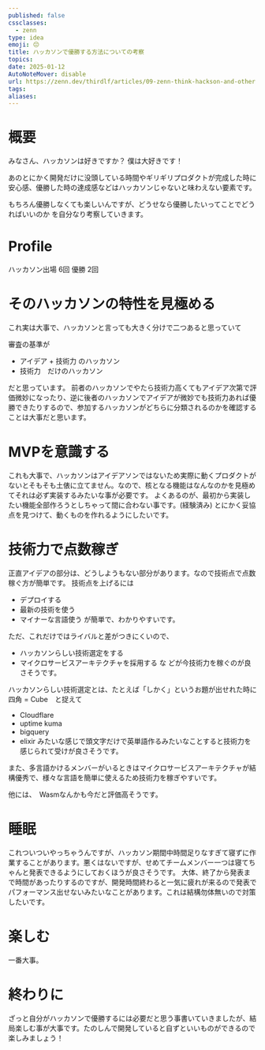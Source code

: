 ```yaml
---
published: false
cssclasses:
  - zenn
type: idea
emoji: 😔
title: ハッカソンで優勝する方法についての考察
topics: 
date: 2025-01-12
AutoNoteMover: disable
url: https://zenn.dev/thirdlf/articles/09-zenn-think-hackson-and-other
tags: 
aliases:
---
```

# 概要
みなさん、ハッカソンは好きですか？
僕は大好きです！

あのとにかく開発だけに没頭している時間やギリギリプロダクトが完成した時に安心感、優勝した時の達成感などはハッカソンじゃないと味わえない要素です。

もちろん優勝しなくても楽しいんですが、どうせなら優勝したいってことでどうればいいのか
を自分なり考察していきます。

# Profile
ハッカソン出場 6回
優勝 2回

# そのハッカソンの特性を見極める
これ実は大事で、ハッカソンと言っても大きく分けで二つあると思っていて

審査の基準が
- アイデア + 技術力 のハッカソン
- 技術力　だけのハッカソン

だと思っています。
前者のハッカソンでやたら技術力高くてもアイデア次第で評価微妙になったり、逆に後者のハッカソンでアイデアが微妙でも技術力あれば優勝できたりするので、参加するハッカソンがどちらに分類されるのかを確認することは大事だと思います。

# MVPを意識する
これも大事で、ハッカソンはアイデアソンではないため実際に動くプロダクトがないとそもそも土俵に立てません。なので、核となる機能はなんなのかを見極めてそれは必ず実装するみたいな事が必要です。
よくあるのが、最初から実装したい機能全部作ろうとしちゃって間に合わない事です。(経験済み)
とにかく妥協点を見つけて、動くものを作れるようにしたいです。

# 技術力で点数稼ぎ
正直アイデアの部分は、どうしようもない部分があります。なので技術点で点数稼ぐ方が簡単です。
技術点を上げるには
- デプロイする
- 最新の技術を使う
- マイナーな言語使う
が簡単で、わかりやすいです。

ただ、これだけではライバルと差がつきにくいので、

- ハッカソンらしい技術選定をする
- マイクロサービスアーキテクチャを採用する
な
どが今技術力を稼ぐのが良さそうです。

ハッカソンらしい技術選定とは、たとえば「しかく」というお題が出せれた時に
四角 = Cube　と捉えて
- Cloudflare
- uptime kuma
- bigquery
- elixir
みたいな感じで頭文字だけで英単語作るみたいなことすると技術力を感じられて受けが良さそうです。

また、多言語かけるメンバーがいるときはマイクロサービスアーキテクチャが結構優秀で、様々な言語を簡単に使えるため技術力を稼ぎやすいです。

他には、　Wasmなんかも今だと評価高そうです。　

# 睡眠
これついついやっちゃうんですが、ハッカソン期間中時間足りなすぎて寝ずに作業することがあります。悪くはないですが、せめてチームメンバー一つは寝てちゃんと発表できるようにしておくほうが良さそうです。
大体、終了から発表まで時間があったりするのですが、開発時間終わると一気に疲れが来るので発表でパフォーマンス出せないみたいなことがあります。これは結構勿体無いので対策したいです。

# 楽しむ
一番大事。


# 終わりに
ざっと自分がハッカソンで優勝するには必要だと思う事書いていきましたが、結局楽しむ事が大事です。たのしんで開発していると自ずといいものができるので楽しみましょう！








